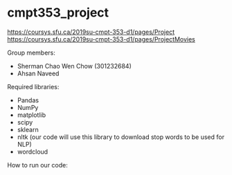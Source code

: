 # cmpt353_project

https://coursys.sfu.ca/2019su-cmpt-353-d1/pages/Project
https://coursys.sfu.ca/2019su-cmpt-353-d1/pages/ProjectMovies

Group members:
- Sherman Chao Wen Chow (301232684)
- Ahsan Naveed


Required libraries:
- Pandas
- NumPy
- matplotlib
- scipy
- sklearn
- nltk (our code will use this library to download stop words to be used for NLP)
- wordcloud


How to run our code:
